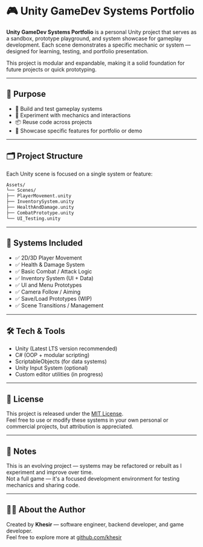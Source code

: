 # 🎮 Unity GameDev Systems Portfolio

**Unity GameDev Systems Portfolio** is a personal Unity project that serves as a sandbox, prototype playground, and system showcase for gameplay development. Each scene demonstrates a specific mechanic or system — designed for learning, testing, and portfolio presentation.

This project is modular and expandable, making it a solid foundation for future projects or quick prototyping.

---

## 🧠 Purpose

- 🎯 Build and test gameplay systems
- 🧪 Experiment with mechanics and interactions
- 📦 Reuse code across projects
- 🎥 Showcase specific features for portfolio or demo

---

## 🗂️ Project Structure

Each Unity scene is focused on a single system or feature:
```bash
Assets/
└── Scenes/
├── PlayerMovement.unity
├── InventorySystem.unity
├── HealthAndDamage.unity
├── CombatPrototype.unity
└── UI_Testing.unity

```
---

## 🚀 Systems Included

- ✅ 2D/3D Player Movement
- ✅ Health & Damage System
- ✅ Basic Combat / Attack Logic
- ✅ Inventory System (UI + Data)
- ✅ UI and Menu Prototypes
- ✅ Camera Follow / Aiming
- ✅ Save/Load Prototypes (WIP)
- ✅ Scene Transitions / Management

---

## 🛠 Tech & Tools

- Unity (Latest LTS version recommended)
- C# (OOP + modular scripting)
- ScriptableObjects (for data systems)
- Unity Input System (optional)
- Custom editor utilities (in progress)

---

## 📄 License

This project is released under the [MIT License](./LICENSE).  
Feel free to use or modify these systems in your own personal or commercial projects, but attribution is appreciated.

---

## 📌 Notes

This is an evolving project — systems may be refactored or rebuilt as I experiment and improve over time.  
Not a full game — it's a focused development environment for testing mechanics and sharing code.

---

## 🙋‍♂️ About the Author

Created by **Khesir** — software engineer, backend developer, and game developer.  
Feel free to explore more at [github.com/khesir](https://github.com/khesir)
